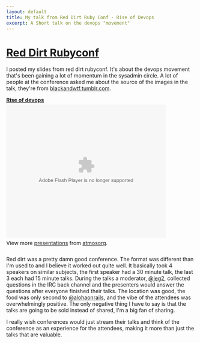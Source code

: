 ```yaml
---
layout: default
title: My talk from Red Dirt Ruby Conf - Rise of Devops
excerpt: A Short talk on the devops "movement"
---
```


<div>
  <h1><a href="http://reddirtrubyconf.com">Red Dirt Rubyconf</a></h1>
  <p>
    I posted my slides from red dirt rubyconf. It's about the devops movement
    that's been gaining a lot of momentum in the sysadmin circle.  A lot of
    people at the conference asked me about the source of the images in the talk,
    they're from <a href="http://blackandwtf.tumblr.com">blackandwtf.tumblr.com</a>.
  </p>
  <div class="slideshare" style="width:425px" id="__ss_3995920">
    <strong style="display:block;margin:12px 0 4px">
      <a href="http://www.slideshare.net/atmosorg/rise-of-devops" title="Rise of devops">Rise of devops</a>
    </strong>
    <object id="__sse3995920" width="425" height="355">
      <param name="movie" value="http://static.slidesharecdn.com/swf/ssplayer2.swf?doc=riseofdevops-100506105551-phpapp01&rel=0&stripped_title=rise-of-devops" />
      <param name="allowFullScreen" value="true"/>
      <param name="allowScriptAccess" value="always"/>
      <embed name="__sse3995920" src="http://static.slidesharecdn.com/swf/ssplayer2.swf?doc=riseofdevops-100506105551-phpapp01&rel=0&stripped_title=rise-of-devops" type="application/x-shockwave-flash" allowscriptaccess="always" allowfullscreen="true" width="425" height="355"></embed>
    </object>
    <div style="padding:5px 0 12px">
      View more <a href="http://www.slideshare.net/">presentations</a> from <a href="http://www.slideshare.net/atmosorg">atmosorg</a>.
    </div>
  </div>

  <p>
    Red dirt was a pretty damn good conference.  The format was different than
    I'm used to and I believe it worked out quite well.  It basically took 4
    speakers on similar subjects, the first speaker had a 30 minute talk, the
    last 3 each had 15 minute talks.  During the talks a moderator, 
    <a href="http://twitter.com/jeg2">@jeg2</a>, collected questions in the IRC
    back channel and the presenters would answer the questions after everyone
    finished their talks.  The location was good, the food was only second to
    <a href="http://twitter.com/alohaonrails">@alohaonrails</a>, and the vibe
    of the attendees was overwhelmingly positive.  The only negative thing I
    have to say is that the talks are going to be sold instead of shared, I'm a
    big fan of sharing.
  </p>

  <p>
    I really wish conferences would just stream their talks and think of the
    conference as an experience for the attendees, making it more than just the
    talks that are valuable.
  </p>
</div>

